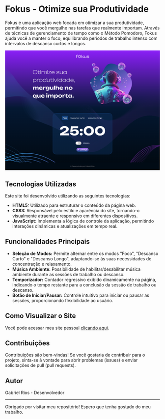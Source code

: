 # Fokus - Otimize sua Produtividade

Fokus é uma aplicação web focada em otimizar a sua produtividade, permitindo que você mergulhe nas tarefas que realmente importam. Através de técnicas de gerenciamento de tempo como o Método Pomodoro, Fokus ajuda você a manter o foco, equilibrando períodos de trabalho intenso com intervalos de descanso curtos e longos.

![Screenshot 1](./imagens/screencapture-127-0-0-1-5500-index-html.png)

## Tecnologias Utilizadas

Este site foi desenvolvido utilizando as seguintes tecnologias:

-  **HTML5:** Utilizado para estruturar o conteúdo da página web.
-  **CSS3:** Responsável pelo estilo e aparência do site, tornando-o visualmente atraente e responsivo em diferentes dispositivos.
-  **JavaScript:** Implementa a lógica de controle da aplicação, permitindo interações dinâmicas e atualizações em tempo real.

## Funcionalidades Principais

-  **Seleção de Modos:** Permite alternar entre os modos "Foco", "Descanso Curto" e "Descanso Longo", adaptando-se às suas necessidades de concentração e relaxamento.
-  **Música Ambiente:** Possibilidade de habilitar/desabilitar música ambiente durante as sessões de trabalho ou descanso.
-  **Temporizador:** Contador regressivo exibido dinamicamente na página, indicando o tempo restante para a conclusão da sessão de trabalho ou descanso.
-  **Botão de Iniciar/Pausar:** Controle intuitivo para iniciar ou pausar as sessões, proporcionando flexibilidade ao usuário.

## Como Visualizar o Site

Você pode acessar meu site pessoal [clicando aqui](https://projeto-fokus-estudo.vercel.app/).

## Contribuições

Contribuições são bem-vindas! Se você gostaria de contribuir para o projeto, sinta-se à vontade para abrir problemas (issues) e enviar solicitações de pull (pull requests).

## Autor

Gabriel Rios - Desenvolvedor

---

Obrigado por visitar meu repositório! Espero que tenha gostado do meu trabalho.
